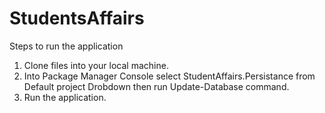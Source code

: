 # StudentsAffairs

Steps to run the application

1) Clone files into your local machine.
2) Into Package Manager Console select StudentAffairs.Persistance from Default project Drobdown then run Update-Database command.
3) Run the application.
